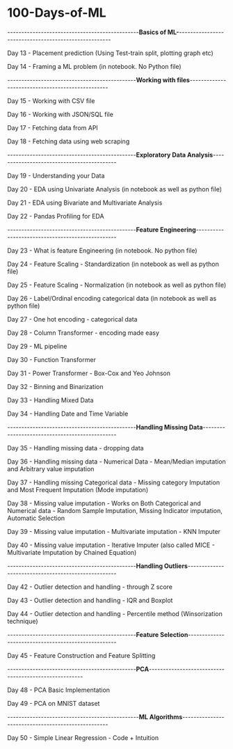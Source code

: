 # 100-Days-of-ML

-----------------------------------------------**Basics of ML-**-----------------------------------------------------

Day 13 - Placement prediction (Using Test-train split, plotting graph etc) 

Day 14 - Framing a ML problem (in notebook. No Python file)



----------------------------------------------**Working with files**-------------------------------------------------


Day 15 - Working with CSV file

Day 16 - Working with JSON/SQL file

Day 17 - Fetching data from API

Day 18 - Fetching data using web scraping


----------------------------------------------**Exploratory Data Analysis**-------------------------------------------

Day 19 - Understanding your Data

Day 20 - EDA using Univariate Analysis (in notebook as well as python file)

Day 21 - EDA using Bivariate and Multivariate Analysis

Day 22 - Pandas Profiling for EDA 


----------------------------------------------**Feature Engineering**-------------------------------------------------

Day 23 - What is feature Engineering (in notebook. No python file)

Day 24 - Feature Scaling - Standardization (in notebook as well as python file)

Day 25 - Feature Scaling - Normalization (in notebook as well as python file)

Day 26 - Label/Ordinal encoding categorical data (in notebook as well as python file)

Day 27 - One hot encoding - categorical data

Day 28 - Column Transformer - encoding made easy

Day 29 - ML pipeline

Day 30 - Function Transformer

Day 31 - Power Transformer - Box-Cox and Yeo Johnson

Day 32 - Binning and Binarization

Day 33 - Handling Mixed Data

Day 34 - Handling Date and Time Variable


----------------------------------------------**Handling Missing Data**-----------------------------------------------

Day 35 - Handling missing data - dropping data

Day 36 - Handling missing data - Numerical Data - Mean/Median imputation and Arbitrary value imputation

Day 37 - Handling missing Categorical data - Missing category Imputation and Most Frequent Imputation (Mode imputation)

Day 38 - Missing value imputation - Works on Both Categorical and Numerical data - Random Sample Imputation, Missing Indicator imputation, Automatic 
         Selection

Day 39 - Missing value imputation - Multivariate imputation - KNN Imputer

Day 40 - Missing value imputation - Iterative Imputer (also called MICE - Multivariate Imputation by Chained Equation)


----------------------------------------------**Handling Outliers**----------------------------------------------------

Day 42 - Outlier detection and handling - through Z score 

Day 43 - Outlier detection and handling - IQR and Boxplot

Day 44 - Outlier detection and handling - Percentile method (Winsorization technique)


----------------------------------------------**Feature Selection**----------------------------------------------------

Day 45 - Feature Construction and Feature Splitting


----------------------------------------------**PCA**------------------------------------------------------

Day 48 - PCA Basic Implementation

Day 49 - PCA on MNIST dataset


-----------------------------------------------**ML Algorithms**---------------------------------------------------

Day 50 - Simple Linear Regression - Code + Intuition
